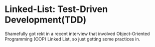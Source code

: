# Linked-List: Test-Driven Development(TDD)
Shamefully got rekt in a recent interview that involved Object-Oriented Programming (OOP) Linked List, so just getting some practices in.
